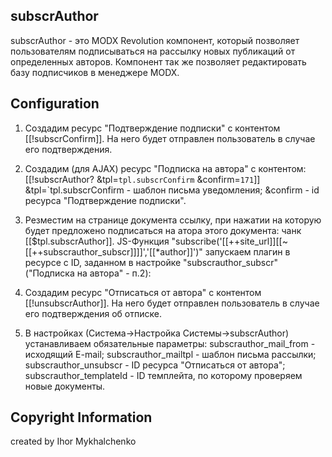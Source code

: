 ## subscrAuthor

subscrAuthor - это MODX Revolution компонент, который позволяет пользователям подписываться 
на рассылку новых публикаций от определенных авторов.
Компонент так же позволяет редактировать базу подписчиков в менеджере MODX.

## Configuration 

1. Создадим ресурс "Подтверждение подписки" с контентом [[!subscrConfirm]].
На него будет отправлен пользователь в случае его подтверждения.

2. Создадим (для AJAX) ресурс "Подписка на автора" с контентом:
[[!subscrAuthor? &tpl=`tpl.subscrConfirm` &confirm=`171`]]
&tpl=`tpl.subscrConfirm - шаблон письма уведомления;
&confirm - id ресурса "Подтверждение подписки".

3. Резместим на странице документа ссылку, при нажатии на которую
будет предложено подписаться на атора этого документа: чанк [[$tpl.subscrAuthor]].
JS-Функция "subscribe('[[++site_url]][[~[[++subscrauthor_subscr]]]]','[[*author]]')" запускаем плагин в ресурсе с ID, заданном в настройке "subscrauthor_subscr" ("Подписка на автора" - п.2):

4. Создадим ресурс "Отписаться от автора" с контентом [[!unsubscrAuthor]].
На него будет отправлен пользователь в случае его подтверждения об отписке.

5. В настройках (Система->Настройка Системы->subscrAuthor) устанавливаем обязательные параметры:
subscrauthor_mail_from - исходящий E-mail;
subscrauthor_mailtpl - шаблон письма рассылки;	
subscrauthor_unsubscr - ID ресурса "Отписаться от автора";
subscrauthor_templateId - ID темплейта, по которому проверяем новые документы.

## Copyright Information 

created by Ihor Mykhalchenko